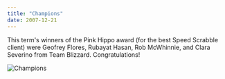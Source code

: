 ```yaml
---
title: "Champions"
date: 2007-12-21
---
```

This term's winners of the Pink Hippo award (for the best Speed Scrabble client) were Geofrey Flores, Rubayat Hasan, Rob McWhinnie, and Clara Severino from Team Blizzard.  Congratulations!

<img alt="Champions" src="@root/files/2007/12/IMG_1689.jpg" class="centered">
